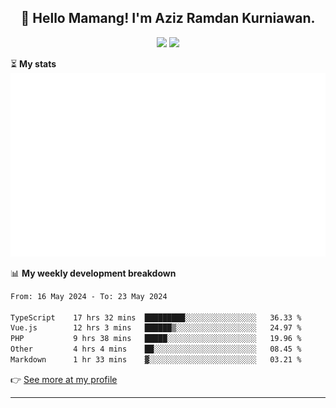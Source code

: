 <h2 align="center">👋 Hello Mamang! I'm Aziz Ramdan Kurniawan.</h2>  
<p align="center">
  <img src="https://komarev.com/ghpvc/?username=azizramdan">
  <img src="https://wakatime.com/badge/user/90056fa0-4c31-4eca-954e-2a3ac05896f9.svg">
</p>
    
⏳ **My stats**  
![](https://raw.githubusercontent.com/azizramdan/github-stats/master/generated/overview.svg#gh-dark-mode-only)

📊 **My weekly development breakdown**
<!--START_SECTION:waka-->

```txt
From: 16 May 2024 - To: 23 May 2024

TypeScript    17 hrs 32 mins  █████████░░░░░░░░░░░░░░░░   36.33 %
Vue.js        12 hrs 3 mins   ██████▒░░░░░░░░░░░░░░░░░░   24.97 %
PHP           9 hrs 38 mins   █████░░░░░░░░░░░░░░░░░░░░   19.96 %
Other         4 hrs 4 mins    ██░░░░░░░░░░░░░░░░░░░░░░░   08.45 %
Markdown      1 hr 33 mins    ▓░░░░░░░░░░░░░░░░░░░░░░░░   03.21 %
```

<!--END_SECTION:waka-->
👉 [See more at my profile](https://wakatime.com/@azizramdan)
***
